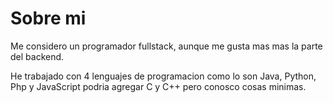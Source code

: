 # Sobre mi 

Me considero un programador fullstack, aunque me gusta mas mas la parte del backend.

He trabajado con 4 lenguajes de programacion como lo son Java, Python, Php y JavaScript podria agregar C y C++ pero conosco cosas minimas.

